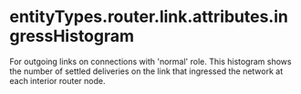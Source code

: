 # entityTypes.router.link.attributes.ingressHistogram

For outgoing links on connections with 'normal' role.  This histogram shows the number of settled deliveries on the link that ingressed the network at each interior router node.

